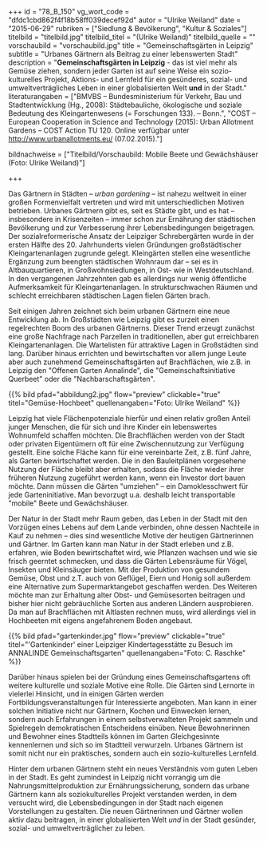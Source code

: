 +++
id = "78_B_150"
vg_wort_code = "dfdc1cbd862f4f18b58ff039decef92d"
autor = "Ulrike Weiland"
date = "2015-06-29"
rubriken = ["Siedlung & Bevölkerung", "Kultur & Soziales"]
titelbild = "titelbild.jpg"
titelbild_titel = "(Ulrike Weiland)"
titelbild_quelle = ""
vorschaubild = "vorschaubild.jpg"
title = "Gemeinschaftsgärten in Leipzig"
subtitle = "Urbanes Gärtnern als Beitrag zu einer lebenswerten Stadt"
description = "**Gemeinschaftsgärten in Leipzig** - das ist viel mehr als Gemüse ziehen, sondern jeder Garten ist auf seine Weise ein sozio-kulturelles Projekt, Aktions- und Lernfeld für ein gesünderes, sozial- und umweltverträgliches Leben in einer globalisierten Welt **und** in der Stadt."
literaturangaben = ["BMVBS – Bundesministerium für Verkehr, Bau und Stadtentwicklung (Hg., 2008): Städtebauliche, ökologische und soziale Bedeutung des Kleingartenwesens (= Forschungen 133). – Bonn.", "COST – European Cooperation in Science and Technology (2015): Urban Allotment Gardens – COST Action TU 120. Online verfügbar unter http://www.urbanallotments.eu/ (07.02.2015)."]

bildnachweise = ["Titelbild/Vorschaubild: Mobile Beete und Gewächshäuser (Foto: Ulrike Weiland)"]

+++

Das Gärtnern in Städten – *urban gardening* – ist nahezu weltweit in einer großen Formenvielfalt vertreten und wird mit unterschiedlichen Motiven betrieben. Urbanes Gärtnern gibt es, seit es Städte gibt, und es hat – insbesondere in Krisenzeiten – immer schon zur Ernährung der städtischen Bevölkerung und zur Verbesserung ihrer Lebensbedingungen beigetragen. Der sozialreformerische Ansatz der Leipziger Schrebergärten wurde in der ersten Hälfte des 20. Jahrhunderts vielen Gründungen großstädtischer Kleingartenanlagen zugrunde gelegt. Kleingärten stellen eine wesentliche Ergänzung zum beengten städtischen Wohnraum dar – sei es in Altbauquartieren, in Großwohnsiedlungen, in Ost- wie in Westdeutschland. In den vergangenen Jahrzehnten gab es allerdings nur wenig öffentliche Aufmerksamkeit für Kleingartenanlagen. In strukturschwachen Räumen und schlecht erreichbaren städtischen Lagen fielen Gärten brach.

Seit einigen Jahren zeichnet sich beim urbanen Gärtnern eine neue Entwicklung ab. In Großstädten wie Leipzig gibt es zurzeit einen regelrechten Boom des urbanen Gärtnerns. Dieser Trend erzeugt zunächst eine große Nachfrage nach Parzellen in traditionellen, aber gut erreichbaren Kleingartenanlagen. Die Wartelisten für attraktive Lagen in Großstädten sind lang. Darüber hinaus errichten und bewirtschaften vor allem junge Leute aber auch zunehmend Gemeinschaftsgärten auf Brachflächen, wie z.B. in Leipzig den "Offenen Garten Annalinde", die "Gemeinschaftsinitiative Querbeet" oder die "Nachbarschaftsgärten".


{{% bild pfad="abbildung2.jpg" flow="preview" clickable="true" titel="Gemüse-Hochbeet"  quellenangaben="Foto: Ulrike Weiland" %}}

Leipzig hat viele Flächenpotenziale hierfür und einen relativ großen Anteil junger Menschen, die für sich und ihre Kinder ein lebenswertes Wohnumfeld schaffen möchten. Die Brachflächen werden von der Stadt oder privaten Eigentümern oft für eine Zwischennutzung zur Verfügung gestellt. Eine solche Fläche kann für eine vereinbarte Zeit, z.B. fünf Jahre, als Garten bewirtschaftet werden. Die in den Bauleitplänen vorgesehene Nutzung der Fläche bleibt aber erhalten, sodass die Fläche wieder ihrer früheren Nutzung zugeführt werden kann, wenn ein Investor dort bauen möchte. Dann müssen die Gärten "umziehen" – ein Damoklesschwert für jede Garteninitiative. Man bevorzugt u.a. deshalb leicht transportable "mobile" Beete und Gewächshäuser.

Der Natur in der Stadt mehr Raum geben, das Leben in der Stadt mit den Vorzügen eines Lebens auf dem Lande verbinden, ohne dessen Nachteile in Kauf zu nehmen – dies sind wesentliche Motive der heutigen Gärtnerinnen und Gärtner. Im Garten kann man Natur in der Stadt erleben und z.B. erfahren, wie Boden bewirtschaftet wird, wie Pflanzen wachsen und wie sie frisch geerntet schmecken, und dass die Gärten Lebensräume für Vögel, Insekten und Kleinsäuger bieten.
Mit der Produktion von gesundem Gemüse, Obst und z.T. auch von Geflügel, Eiern und Honig soll außerdem eine Alternative zum Supermarktangebot geschaffen werden. Des Weiteren möchte man zur Erhaltung alter Obst- und Gemüsesorten beitragen und bisher hier nicht gebräuchliche Sorten aus anderen Ländern ausprobieren. Da man auf Brachflächen mit Altlasten rechnen muss, wird allerdings viel in Hochbeeten mit eigens angefahrenem Boden angebaut.

{{% bild pfad="gartenkinder.jpg" flow="preview" clickable="true" titel="'Gartenkinder' einer Leipziger Kindertagesstätte zu Besuch im ANNALINDE Gemeinschaftsgarten"  quellenangaben="Foto: C. Raschke" %}}

Darüber hinaus spielen bei der Gründung eines Gemeinschaftsgartens oft weitere kulturelle und soziale Motive eine Rolle. Die Gärten sind Lernorte in vielerlei Hinsicht, und in einigen Gärten werden Fortbildungsveranstaltungen für Interessierte angeboten. 
Man kann in einer solchen Initiative nicht nur Gärtnern, Kochen und Einwecken lernen, sondern auch Erfahrungen in einem selbstverwalteten Projekt sammeln und Spielregeln demokratischen Entscheidens einüben. Neue Bewohnerinnen und Bewohner eines Stadtteils können im Garten Gleichgesinnte kennenlernen und sich so im Stadtteil verwurzeln. Urbanes Gärtnern ist somit nicht nur ein praktisches, sondern auch ein sozio-kulturelles Lernfeld.

Hinter dem urbanen Gärtnern steht ein neues Verständnis vom guten Leben in der Stadt. Es geht zumindest in Leipzig nicht vorrangig um die Nahrungsmittelproduktion zur Ernährungssicherung, sondern das urbane Gärtnern kann als soziokulturelles Projekt verstanden werden, in dem versucht wird, die Lebensbedingungen in der Stadt nach eigenen Vorstellungen zu gestalten. Die neuen Gärtnerinnen und Gärtner wollen aktiv dazu beitragen, in einer globalisierten Welt *und* in der Stadt gesünder, sozial- und umweltverträglicher zu leben.